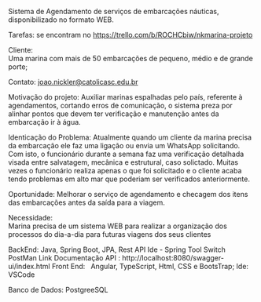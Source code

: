 Sistema de Agendamento de serviços de embarcações náuticas, disponibilizado no formato WEB.

Tarefas: 
        se encontram no https://trello.com/b/ROCHCbiw/nkmarina-projeto

Cliente:   
        Uma marina com mais de 50 embarcações de pequeno, médio e de grande porte;

Contato:
        joao.nickler@catolicasc.edu.br


Motivação do projeto:
         Auxiliar marinas espalhadas pelo país, referente à agendamentos, cortando erros de comunicação, o sistema preza por alinhar pontos que devem ter verificação e manutenção antes da embarcação ir à água.


Identicação do Problema: 
	Atualmente quando um cliente da marina precisa da embarcação ele faz uma ligação ou envia um WhatsApp solicitando. Com isto, o funcionário durante a semana faz uma verificação detalhada visada entre salvatagem, mecânica e estrutural, caso 
        solictado. 
	Muitas vezes o funcionário realiza apenas o que foi solicitado e o cliente acaba tendo problemas em alto mar que poderiam ser verificados anteriormente.

Oportunidade: 
	Melhorar o serviço de agendamento e checagem dos itens das embarcações antes da saída para a viagem.

Necessidade:  
        Marina precisa de um sistema WEB para realizar a organização dos processos do dia-a-dia para futuras viagens dos seus clientes



BackEnd: 
       Java, Spring Boot, JPA, Rest API
       Ide  -  Spring Tool Switch
       PostMan
       Link Documentação API :  http://localhost:8080/swagger-ui/index.html
Front End: 
       Angular, TypeScript, Html, CSS e BootsTrap;
       Ide: VSCode

Banco de Dados:
        PostgreeSQL

